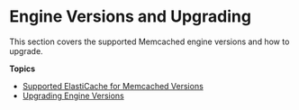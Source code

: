 # Engine Versions and Upgrading<a name="engine-versions"></a>

This section covers the supported Memcached engine versions and how to upgrade\.

**Topics**
+ [Supported ElastiCache for Memcached Versions](supported-engine-versions.md)
+ [Upgrading Engine Versions](VersionManagement.md)
